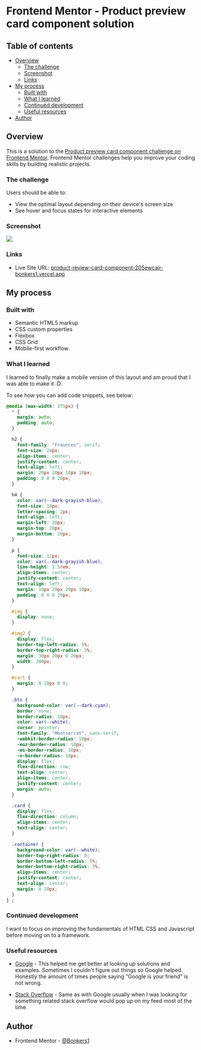 # Frontend Mentor - Product preview card component solution

## Table of contents

- [Overview](#overview)
  - [The challenge](#the-challenge)
  - [Screenshot](#screenshot)
  - [Links](#links)
- [My process](#my-process)
  - [Built with](#built-with)
  - [What I learned](#what-i-learned)
  - [Continued development](#continued-development)
  - [Useful resources](#useful-resources)
- [Author](#author)


## Overview

This is a solution to the [Product preview card component challenge on Frontend Mentor](https://www.frontendmentor.io/challenges/product-preview-card-component-GO7UmttRfa). Frontend Mentor challenges help you improve your coding skills by building realistic projects.

### The challenge

Users should be able to:

- View the optimal layout depending on their device's screen size
- See hover and focus states for interactive elements

### Screenshot

![](./Screenshot%20from%202023-03-02%2023-12-07.png)



### Links

- Live Site URL: [product-review-card-component-205ewcajr-bonkers1.vercel.app](https://your-live-site-url.com)

## My process

### Built with

- Semantic HTML5 markup
- CSS custom properties
- Flexbox
- CSS Grid
- Mobile-first workflow

### What I learned

I learned to finally make a mobile version of this layout and am proud that I was able to make it :D.

To see how you can add code snippets, see below:

```css
@media (max-width: 375px) {
  * {
    margin: auto;
    padding: auto;
  }

  h2 {
    font-family: "Fraunces", serif;
    font-size: 24px;
    align-items: center;
    justify-content: center;
    text-align: left;
    margin: 20px 20px 10px 10px;
    padding: 0 0 0 20px;
  }

  h4 {
    color: var(--dark-grayish-blue);
    font-size: 14px;
    letter-spacing: 2px;
    text-align: left;
    margin-left: 20px;
    margin-top: 20px;
    margin-bottom: 20px;
  }

  p {
    font-size: 12px;
    color: var(--dark-grayish-blue);
    line-height: 1.5rem;
    align-items: center;
    justify-content: center;
    text-align: left;
    margin: 10px 20px 20px 10px;
    padding: 0 0 0 20px;
  }

  #img {
    display: none;
  }

  #img2 {
    display: flex;
    border-top-left-radius: 5%;
    border-top-right-radius: 5%;
    margin: 30px 20px 0 20px;
    width: 300px;
  }

  #cart {
    margin: 0 20px 0 0;
  }

  .btn {
    background-color: var(--dark-cyan);
    border: none;
    border-radius: 10px;
    color: var(--white);
    cursor: pointer;
    font-family: "Montserrat", sans-serif;
    -webkit-border-radius: 10px;
    -moz-border-radius: 10px;
    -ms-border-radius: 10px;
    -o-border-radius: 10px;
    display: flex;
    flex-direction: row;
    text-align: center;
    align-items: center;
    justify-content: center;
    margin: auto;
  }

  .card {
    display: flex;
    flex-direction: column;
    align-items: center;
    text-align: center;
  }

  .container {
    background-color: var(--white);
    border-top-right-radius: 0;
    border-bottom-left-radius: 5%;
    border-bottom-right-radius: 5%;
    align-items: center;
    justify-content: center;
    text-align: center;
    margin: 0 20px;
  }
} ;
```

### Continued development

I want to focus on improving the fundamentals of HTML CSS and Javascript before moving on to a framework.

### Useful resources

- [Google](https://www.example.com) - This helped me get better at looking up solutions and examples. Sometimes I couldn't figure out things so Google helped. Honestly the amount of times people saying "Google is your friend" is not wrong.

- [Stack Overflow](https://stackoverflow.com/) - Same as with Google usually when I was looking for something related stack overflow would pop up on my feed most of the time.

## Author

- Frontend Mentor - [@Bonkers1](https://www.frontendmentor.io/profile/Bonkers1)
